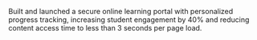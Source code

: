 Built and launched a secure online learning portal with personalized progress tracking, increasing student engagement by 40% and reducing content access time to less than 3 seconds per page load.

